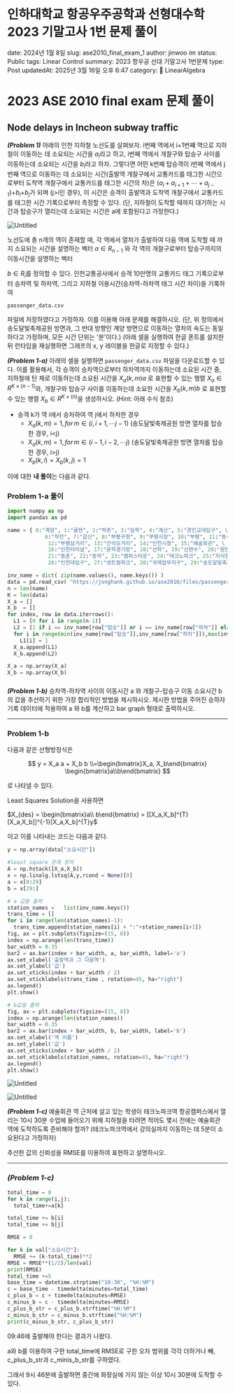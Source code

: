 # 인하대학교 항공우주공학과 선형대수학 2023 기말고사 1번 문제 풀이

date: 2024년 1월 8일
slug: ase2010_final_exam_1
author: jinwoo im
status: Public
tags: Linear Control
summary: 2023 항우공 선대 기말고사 1번문제
type: Post
updatedAt: 2025년 3월 16일 오후 6:47
category: 📗 LinearAlgebra

# **2023 ASE 2010 final exam 문제 풀이**

## Node delays in Incheon subway traffic

***(Problem 1)*** 아래의 인천 지하철 노선도를 살펴보자. i번째 역에서 i+1번쨰 역으로 지하철이 이동하는 데 소요되는 시간을 $a_i$라고 하고, i번째 역에서 개찰구와 탑승구 사이를 이동하는데 소요되는 시간을 $b_i$라고 하자. 그렇다면 어떤 k번째 탑승객이 i번째 역에서 j번째 역으로 이동하는 데 소요되는 시간(출발역 개찰구에서 교통카드를 태그한 시간으로부터 도착역 개찰구에서 교통카드를 태그한 시간의 차)은 ($a_i+a_{i+1}+⋯+a_{j−1}$)+$b_i$+$b_j$가 되며 (j>i인 경우), 이 시간은 승객이 출발역과 도착역 개찰구에서 교통카드를 태그한 시간 기록으로부터 측정할 수 있다. (단, 지하철이 도착할 때까지 대기하는 시간과 탑승구가 열리는데 소요되는 시간은 a에 포함된다고 가정한다.)

![Untitled](%EC%9D%B8%ED%95%98%EB%8C%80%ED%95%99%EA%B5%90%20%ED%95%AD%EA%B3%B5%EC%9A%B0%EC%A3%BC%EA%B3%B5%ED%95%99%EA%B3%BC%20%EC%84%A0%ED%98%95%EB%8C%80%EC%88%98%ED%95%99%202023%20%EA%B8%B0%EB%A7%90%EA%B3%A0%EC%82%AC%201%EB%B2%88%20%EB%AC%B8%EC%A0%9C%20%ED%92%80%EC%9D%B4%204e89e48755654d7abd123962c16642fd/Untitled.png)

노선도에 총 n개의 역이 존재할 때, 각 역에서 열차가 출발하여 다음 역에 도착할 때 까지 소요되는 시간을 설명하는 벡터  $a∈R_{n−1}$ 와 각 역의 개찰구로부터 탑승구까지의 이동시간을 설명하는 벡터

$b∈R_{i}$를 정의할 수 있다. 인천교통공사에서 승객 10만명의 교통카드 태그 기록으로부터 승차역 및 하차역, 그리고 지하철 이용시간(승차역-하차역 태그 시간 차이)을 기록하여

```
passenger_data.csv
```

파일에 저장하였다고 가정하자. 이를 이용해 아래 문제를 해결하시오. (단, 위 정의에서 송도달빛축제공원 방면과, 그 반대 방향인 계양 방면으로 이동하는 열차의 속도는 동일하다고 가정하며, 모든 시간 단위는 '분'이다.) (아래 셀을 실행하여 한글 폰트를 설치한 뒤 런타임을 재실행하면 그래프의 x, y 레이블을 한글로 지정할 수 있다.)

***(Problem 1-a)*** 아래의 셀을 실행하면 `passenger_data.csv` 파일을 다운로드할 수 있다. 이를 활용해서, 각 승객이 승차역으로부터 하차역까지 이동하는데 소요된 시간 중, 지하철에 탄 채로 이동하는데 소요된 시간을 $X_a(k,m)a$ 로 표현할 수 있는 행렬 $X_{a}∈R^{K×(n−1)}$와, 개찰구와 탑승구 사이를 이동하는데 소요한 시간을 $X_b(k,m)b$ 로 표현할 수 있는 행렬 $X_{b}∈R^{K×(n)}$을 생성하시오. (Hint: 아래 수식 참조)

- 승객 k가 역 i에서 승차하여 역 j에서 하차한 경우
    - $X_{a}(k,m)=1, for\,m∈{(i,i+1,⋯j−1)}$ (송도달빛축제공원 방면 열차를 탑승한 경우, i<j)
    - $X_{a}(k,m)=1, for\,m∈{(i-1,i-2,⋯j)}$ (송도달빛축제공원 방면 열차를 탑승한 경우, i>j)
    - $X_b(k,i)=X_b(k,j)=1$

이에 대한 **내 풀이**는 다음과 같다. 

### Problem 1-a 풀이

```python
import numpy as np
import pandas as pd

name = { 0:"계양", 1:"귤현", 2:"박촌", 3:"임학", 4:"계산", 5:"경인교대입구", \
            6:"작전", 7:"갈산", 8:"부평구청", 9:"부평시장", 10:"부평", 11:"동수", \
             12:"부평삼거리", 13:"간석오거리", 14:"인천시청", 15:"예술회관", \
             16:"인천터미널", 17:"문학경기장", 18:"선학", 19:"신연수", 20:"원인재", \
             21:"동춘", 22:"동막", 23:"캠퍼스타운", 24:"테크노파크", 25:"지식정보단지", \
             26:"인천대입구", 27:"센트럴파크", 28:"국제업무지구", 29:"송도달빛축제공원" }

inv_name = dict( zip(name.values(), name.keys()) )
data = pd.read_csv( "https://jonghank.github.io/ase2010/files/passenger_data.csv", index_col=0 )
n = len(name)
K = len(data)
X_a = []
X_b  = []
for index, row in data.iterrows():
  L1 = [0 for i in range(n-1)]
  L2 = [1 if i == inv_name[row["탑승"]] or i == inv_name[row["하차"]] else 0 for i in range(n)]
  for i in range(min(inv_name[row["탑승"]],inv_name[row["하차"]]),max(inv_name[row["탑승"]],inv_name[row["하차"]])):
    L1[i] = 1
  X_a.append(L1)
  X_b.append(L2)

X_a = np.array(X_a)
X_b = np.array(X_b)
```

### 

***(Problem 1-b)*** 승차역-하차역 사이의 이동시간 a 와 개찰구-탑승구 이동 소요시간 b의 값을 추산하기 위한 가장 합리적인 방법을 제시하시오. 제시한 방법을 주어진 승하자 기록 데이터에 적용하여 a 와 b를 계산하고 bar graph 형태로 출력하시오.

---

### Problem 1-b

다음과 같은 선형방정식은

$$
y = X_a a + X_b b \\=\begin{bmatrix}X_a, X_b\end{bmatrix} \begin{bmatrix}a\\b\end{bmatrix} 
$$

로 나타낼 수 있다.

Least Squares Solution을 사용하면

$X_{des} = \begin{bmatrix}a\\ b\end{bmatrix} = [[X_a,X_b]^{T}[X_a,X_b]]^{-1}[X_a,X_b]^{T}y$ 

이고 이를 나타내는 코드는 다음과 같다. 

```python
y = np.array(data["소요시간"])

#least square 문제 정의
A = np.hstack([X_a,X_b])
x = np.linalg.lstsq(A,y,rcond = None)[0]
a = x[0:29]
b = x[29:]

# a 값을 출력
station_names =   list(inv_name.keys())
trans_time = []
for i in range(len(station_names)-1):
  trans_time.append(station_names[i] + ":"+station_names[i+1])
fig, ax = plt.subplots(figsize=(15, 8))
index = np.arange(len(trans_time))
bar_width = 0.35
bar2 = ax.bar(index + bar_width, a, bar_width, label='a')
ax.set_xlabel('출발역과 그 다음역')
ax.set_ylabel('값')
ax.set_xticks(index + bar_width / 2)
ax.set_xticklabels(trans_time , rotation=45, ha="right")
ax.legend()
plt.show()

# b값을 출력
fig, ax = plt.subplots(figsize=(15, 8))
index = np.arange(len(station_names))
bar_width = 0.35
bar2 = ax.bar(index + bar_width, b, bar_width, label='b')
ax.set_xlabel('역 이름')
ax.set_ylabel('값')
ax.set_xticks(index + bar_width / 2)
ax.set_xticklabels(station_names, rotation=45, ha="right")
ax.legend()
plt.show()

```

![Untitled](%EC%9D%B8%ED%95%98%EB%8C%80%ED%95%99%EA%B5%90%20%ED%95%AD%EA%B3%B5%EC%9A%B0%EC%A3%BC%EA%B3%B5%ED%95%99%EA%B3%BC%20%EC%84%A0%ED%98%95%EB%8C%80%EC%88%98%ED%95%99%202023%20%EA%B8%B0%EB%A7%90%EA%B3%A0%EC%82%AC%201%EB%B2%88%20%EB%AC%B8%EC%A0%9C%20%ED%92%80%EC%9D%B4%204e89e48755654d7abd123962c16642fd/Untitled%201.png)

![Untitled](%EC%9D%B8%ED%95%98%EB%8C%80%ED%95%99%EA%B5%90%20%ED%95%AD%EA%B3%B5%EC%9A%B0%EC%A3%BC%EA%B3%B5%ED%95%99%EA%B3%BC%20%EC%84%A0%ED%98%95%EB%8C%80%EC%88%98%ED%95%99%202023%20%EA%B8%B0%EB%A7%90%EA%B3%A0%EC%82%AC%201%EB%B2%88%20%EB%AC%B8%EC%A0%9C%20%ED%92%80%EC%9D%B4%204e89e48755654d7abd123962c16642fd/Untitled%202.png)

***(Problem 1-c)*** 예술회관 역 근처에 살고 있는 학생이 테크노파크역 항공캠퍼스에서 열리는 10시 30분 수업에 들어오기 위해 지하철을 타려면 적어도 몇시 전에는 예술회관 역에 도착하도록 준비해야 할까? (테크노파크역에서 강의실까지 이동하는 데 5분이 소요된다고 가정하자)

추산한 값의 신뢰성을 RMSE를 이용하여 표현하고 설명하시오.

---

### ***(Problem 1-c)***

```python
total_time = 0
for k in range(i,j):
  total_time+=a[k]

total_time += b[i]
total_time += b[j]

RMSE = 0

for k in val["소요시간"]:
  RMSE += (k-total_time)**2
RMSE = RMSE**(1/2)/len(val)
print(RMSE)
total_time +=5
base_time = datetime.strptime("10:30", "%H:%M")
c = base_time - timedelta(minutes=total_time)
c_plus_b = c + timedelta(minutes=RMSE)
c_minus_b = c - timedelta(minutes=RMSE)
c_plus_b_str = c_plus_b.strftime("%H:%M")
c_minus_b_str = c_minus_b.strftime("%H:%M")
print(c_minus_b_str, c_plus_b_str)
```

09:46에 출발해야 한다는 결과가 나왔다.

a와 b를 이용하여 구한 total_time에 RMSE로 구한 오차 범위를 각각 더하거나 빼, c_plus_b_str과 c_minis_b_str를 구하였다.

그래서 9시 46분에 출발하면 중간에 화장실에 가지 않는 이상 10시 30분에 도착할 수 있다.